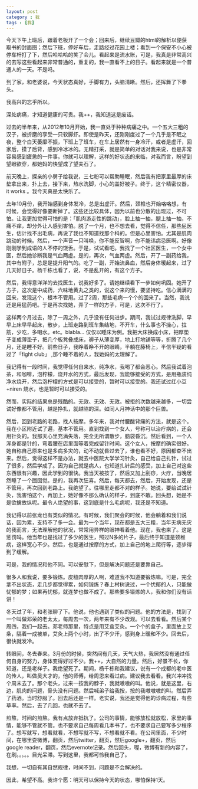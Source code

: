 ```yaml
---
layout: post
category : 我
tags : [我]
---
```


今天下午上班后，跟着老板开了一个会；回来后，继续豆瓣的html的解析以便获取书的封面图；然后下班，停好车后，走路经过花园上楼；看到一个保安不小心被停车杆打了下，然后哈哈哈的笑了会儿。看起来是流水账，可是，我真是非常高兴的去写这些看起来非常普通的，重复的，我一直看不上的日子。看起来就是一个普通人的一天。不是吗。

到了家，和老婆说，今天状态真好，手脚有力，头脑清晰。然后，还挥舞了下拳头。

我高兴的忘乎所以。

深处病痛，才知道健康的可贵。我++，我知道这是废话。

过去的半年来，从2012年10月开始，我一直处于种种病痛之中。一个五大三粗的汉子，被折磨的享受一只软脚虾。即使是昨天，还刚刚度过了一个几乎是不眠之夜，整个白天萎靡不振，下班上了班车，在车上居然有一身冷汗，或者是虚汗，回家后，摸了后背，感到冷冰冰的。无精打采，就是简单的对话对我来说，也是非常容易感到疲惫的一件事。你就可以理解，这样的好状态的来临，对我而言，盼望到望眼欲穿，都她妈的快望成了望夫石了。

前天晚上，探亲的小舅子给我说，三七粉可以帮助睡眠，然后我有把家里最厚的床垫拿出来，扑上去，接下来，热水洗脚，小心的盖好被子。终于，这个精密仪器，it works 。我今天真是太快乐了。

去年10月份，我开始感到身体发冷，总是出虚汗。然后，颈椎也开始咯咯想，有时候，会觉得好像要断掉了。这些还比较具体，因为以前也分散的出现过，不可怕。让我更加觉得可怕的是：「肌肉游走性的跳动」，脸上抽一抽，腿上抽一抽，不痛不痒，却分外让人感到害怕。脱了一个月，也不想去看，觉得不信任，那些屁医生，估计找不出毛病，再说了我也不知道找那个科的。但是心里害怕。尤其是肌肉跳动的时候。然后，一个声音一只叫唤，你不能反智啊，你不能讳病忌医啊。好像刚刚学到成语的人不停的饶舌。于是，试试看吧。我找了一个社区医生，一个女中医，然后她诊断我是气血两虚。是的，再次，气血两虚。然后，开了一副药给我，其中有附子，总是是提升阳气的。吃了一副，开始流鼻血，然后身体暖起来，过了几天好日子。杨千栋也看了，说，不是乱开的，有这个方子。

然后，我得意洋洋的去找医生，说我好多了。请她继续看下一步如何巩固。她开了方子，这次是中成药，六味地黄丸之类的，说这个来的慢，要坚持吃。信心满满的回来，发现这个，根本不管用。过了2周，那些毛病一个个的回来了。当然，我说还是用猛药吧。于是再次找她，弄了一样的方子，可是，这次不行了。

这样两个月过去，除了一周之外，几乎没有任何进步。期间，我试过规律洗脚，早早上床早早起床，散步，上班走路到班车集结地，不开车，什么事也不操心，拉筋，少吃，多喝水。etc。blabla...
仅仅以睡床为例。我把大床换成小床，把厚垫子变成薄垫子，把几个板凳叠成床，褥子从薄变厚，地上打地铺等等，折腾了几个月，还是睡不好。前些日子，我睁着睁不开的眼睛，半躺在藤椅上，半信半疑的看过了「fight club」 ,那个睡不着的人，我她妈的太理解了。

我记得有一段时间，我觉得任何自来水，纯净水，我喝了都会恶心。然后我试着泡茶，和咖啡，泡柠檬，烧开水的方式，最后发现，我能够接受的方式，是用瓶装纯净水烧开，然后泡柠檬的方式是可以接受的，暂时可以接受的。我还试过红小豆+niren 烧水，也是暂时可以接受的。

然而，实际的结果总是残酷的。无效、无效、无效。被拒的次数越来越多，一切尝试好像都不管用，越是挣扎，就越陷的深。如同人月神话中的那个巨兽。 

然后，回到老路的老路，找人按摩。多年来，我对付腰酸背痛的方法，就是这个。我在小区附近试了遍，基本不管用。直到找到一个女人，号称可以治疗病的，还会用针灸的。我那天心里充满失落，完全无所谓散步，脑袋昏沉。然后看到，一个人浑身都是针的，弯着腰在店里面等着完成留针时间。这个女人，按摩的确实很好。她自称自己原来也是多病多灾的，动不动就昏过去了，谁也看不好，原因都查不出来。然后，觉得这样不是办法，就去中医院大学学习针灸，自己给自己扎针，试过了很多，然后学成了。因为自己就是病人，也知道扎针后的感受，加上自己对这些东西很有兴趣，因此学到的很快。我当天被按了，然后又加上刮痧，火疗，当晚居然睡了一个囫囵觉。是的，我再次狂喜。然后，每天都去，然后，开始发现，还是不管用，再次回到老路上。我绝望了。往哪里走都不对的样子。她说，要给试试针灸，我害怕这个，再加上，她好像不那么确认的样子，到底不敢。回头想，她是不是欲擒故纵呢。最令人绝望的事，这到底是什么毛病呢，我还是不知道。


我记得以前张龙也有类似的情况。有时候，我们聚会的时候，他会躺着和我们说话，因为累，支持不了多一会。最为一个当年，现在都是五大三粗，当年无病无灾的我而言，无法理解他的状况，常常用异样的眼神看着他。现在，我也来了。这是惩罚吗。他当年也是找过了多少的医生，照过N多的片子，最后终于知道是颈椎病，这样宽心不少。然后，也是通过按摩的方式，加上自己的地上爬行等，逐步得到了缓解。

可是，我的情况和他不同。可以安慰下，但是解决问题还是要靠自己。

很多人和我说，要多锻炼。皮糙肉厚的人啊，难道我不知道要锻炼嘛。可是，完全拿不出状态，走几步都觉得累，如何锻炼？春上村树说过，一个忧郁的人，只能做忧郁的梦；如果再忧郁，就连梦也做不成了。那些要多锻炼的人，我和你们没有话讲！

冬天过了年，和老张聊了下。他说，他也遇到了类似的问题。他的方法是，找到了一个叫做邓荣的老太太，每周去一次，两年来有不少改观。可以去看看。然后某个周四，我们一起去。邓老师那里，特点是用艾盒艾灸。一个个的盒子，里面放上艾条，隔着一成被单，艾灸上两个小时，出了不少汗，感到身上暖和不少。回去后，很快就发冷。

转眼间，冬去春来。3月份的时候，突然间有几天，天气大热，我居然没有通过任何自身的努力，身体变得好过不少。我++，大自然的力量。然后，好景不长，你知道，还是老样子。我绝望死了。期间，杨千栋和我建议，说有一个成都的老中医的传人，叫做吴大才的，他的师傅，给周恩来看过病。建议我去看看。我兴冲冲找个周末去了。那个老头，过来一按我的脖子，我就嗷嗷的叫。他说，就是这里，右边，肌肉的问题，骨头没有问题。然后喊弟子给我按，按的我嗷嗷嗷的叫。然后弄了药酒。当时舒服了。回去后还是一样。老实说，我还是觉得他的诊病过程，有些草率。然后，去了几回，也就不去了。

煎熬，时间的煎熬。我有点放弃抵抗了。公司的事情，能够放松就放松，家里的事情，能够不管就不管。也不要求自己每周看几本书了，也不要求自己要写多少程序了。想写就写，想看就看，不想写就不写，不想看就不看。在公司里面，不少时间，在哪里耍微博，翻页，然后twitter，翻页，然后google+，翻页，然后google reader，翻页，然后evernote记录。然后回头，喔，微博有新的内容了，在刷。。。。。目光呆滞。写到这里，我都可怜我自己了。

我想，一切自有其自然规律，时间不到，问题是不会解决的。

因此，希望不高。我许个愿：明天可以保持今天的状态，哪怕保持1天。